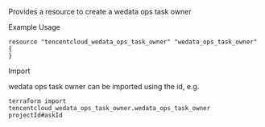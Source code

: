 Provides a resource to create a wedata ops task owner

Example Usage

```hcl
resource "tencentcloud_wedata_ops_task_owner" "wedata_ops_task_owner" {
}
```

Import

wedata ops task owner can be imported using the id, e.g.

```
terraform import tencentcloud_wedata_ops_task_owner.wedata_ops_task_owner projectId#askId
```